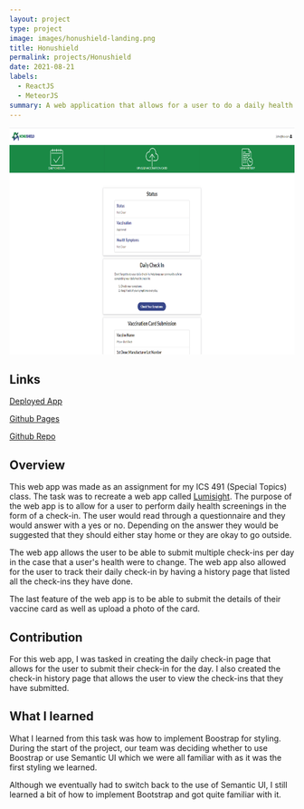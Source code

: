 ```yaml
---
layout: project
type: project
image: images/honushield-landing.png 
title: Honushield
permalink: projects/Honushield
date: 2021-08-21
labels:
  - ReactJS
  - MeteorJS
summary: A web application that allows for a user to do a daily health screening to see if they should stay home for the day or not. The web app also allows the user to submit a vaccination card by inputting details and uploading a photo of the card.
---
```


<img class="image" src="../images/honushield-home.png" style="width:100%;height:25rem;">

## Links
[Deployed App](https://honushield.meteorapp.com/#/)

[Github Pages](https://rexter-ds.github.io/assignment01-github-pages/)

[Github Repo](https://github.com/darleneagbayani/ICS491)

## Overview

This web app was made as an assignment for my ICS 491 (Special Topics) class. The task was to recreate a web app called [Lumisight](https://uh.campus.lumisight.com/). The purpose of the web app is to allow for a user to perform daily health screenings in the form of a check-in. The user would read through a questionnaire and they would answer with a yes or no. Depending on the answer they would be suggested that they should either stay home or they are okay to go outside. 

The web app allows the user to be able to submit multiple check-ins per day in the case that a user's health were to change. The web app also allowed for the user to track their daily check-in by having a history page that listed all the check-ins they have done.

The last feature of the web app is to be able to submit the details of their vaccine card as well as upload a photo of the card.

## Contribution

For this web app, I was tasked in creating the daily check-in page that allows for the user to submit their check-in for the day. I also created the check-in history page that allows the user to view the check-ins that they have submitted. 

## What I learned

What I learned from this task was how to implement Boostrap for styling. During the start of the project, our team was deciding whether to use Boostrap or use Semantic UI which we were all familiar with as it was the first styling we learned. 

Although we eventually had to switch back to the use of Semantic UI, I still learned a bit of how to implement Bootstrap and got quite familiar with it.

